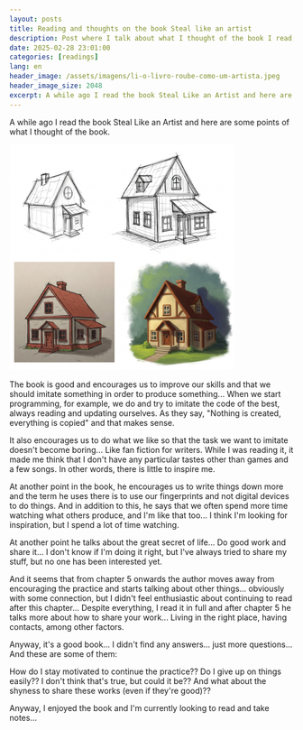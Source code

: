 ```yaml
---
layout: posts
title: Reading and thoughts on the book Steal like an artist
description: Post where I talk about what I thought of the book I read, the book "Steal Like an Artist"
date: 2025-02-28 23:01:00
categories: [readings]
lang: en
header_image: /assets/imagens/li-o-livro-roube-como-um-artista.jpeg
header_image_size: 2048
excerpt: A while ago I read the book Steal Like an Artist and here are some points of what I thought of th...
---
```


A while ago I read the book Steal Like an Artist and here are some points of what I thought of the book.

<img alt="Stealing like an artist" src="/assets/imagens/li-o-livro-roube-como-um-artista.jpeg" width="400" height="400">

The book is good and encourages us to improve our skills and that we should imitate something in order to produce something... When we start programming, for example, we do and try to imitate the code of the best, always reading and updating ourselves. As they say, "Nothing is created, everything is copied" and that makes sense.

It also encourages us to do what we like so that the task we want to imitate doesn't become boring... Like fan fiction for writers. While I was reading it, it made me think that I don't have any particular tastes other than games and a few songs. In other words, there is little to inspire me.

At another point in the book, he encourages us to write things down more and the term he uses there is to use our fingerprints and not digital devices to do things. And in addition to this, he says that we often spend more time watching what others produce, and I'm like that too... I think I'm looking for inspiration, but I spend a lot of time watching.

At another point he talks about the great secret of life... Do good work and share it... I don't know if I'm doing it right, but I've always tried to share my stuff, but no one has been interested yet.

And it seems that from chapter 5 onwards the author moves away from encouraging the practice and starts talking about other things... obviously with some connection, but I didn't feel enthusiastic about continuing to read after this chapter... Despite everything, I read it in full and after chapter 5 he talks more about how to share your work... Living in the right place, having contacts, among other factors.

Anyway, it's a good book... I didn't find any answers... just more questions... And these are some of them:

How do I stay motivated to continue the practice??
Do I give up on things easily?? I don't think that's true, but could it be??
And what about the shyness to share these works (even if they're good)??

Anyway, I enjoyed the book and I'm currently looking to read and take notes...